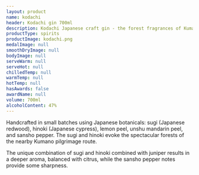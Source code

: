 ```yaml
---
layout: product
name: kodachi
header: Kodachi gin 700ml
description: Kodachi Japanese craft gin - the forest fragrances of Kumano Kodo.
productType: spirits
productImage: kodachi.png
medalImage: null
smoothDryImage: null
bodyImage: null
serveWarm: null
serveHot: null
chilledTemp: null
warmTemp: null
hotTemp: null
hasAwards: false
awardName: null
volume: 700ml
alcoholContent: 47%
---
```


Handcrafted in small batches using Japanese botanicals: sugi (Japanese redwood), hinoki (Japanese cypress), lemon peel, unshu mandarin peel, and sansho pepper. The sugi and hinoki evoke the spectacular forests of the nearby Kumano pilgrimage route.  

The unique combination of sugi and hinoki combined with juniper results in a deeper aroma, balanced with citrus, while the sansho pepper notes provide some sharpness.  
